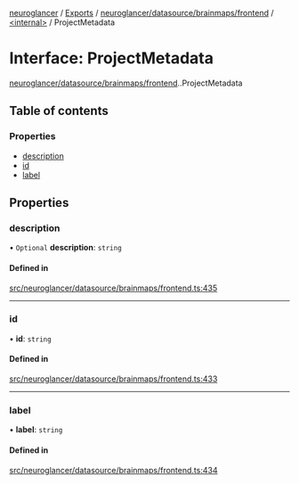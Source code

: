 [neuroglancer](../README.md) / [Exports](../modules.md) / [neuroglancer/datasource/brainmaps/frontend](../modules/neuroglancer_datasource_brainmaps_frontend.md) / [<internal\>](../modules/neuroglancer_datasource_brainmaps_frontend._internal_.md) / ProjectMetadata

# Interface: ProjectMetadata

[neuroglancer/datasource/brainmaps/frontend](../modules/neuroglancer_datasource_brainmaps_frontend.md).[<internal>](../modules/neuroglancer_datasource_brainmaps_frontend._internal_.md).ProjectMetadata

## Table of contents

### Properties

- [description](neuroglancer_datasource_brainmaps_frontend._internal_.ProjectMetadata.md#description)
- [id](neuroglancer_datasource_brainmaps_frontend._internal_.ProjectMetadata.md#id)
- [label](neuroglancer_datasource_brainmaps_frontend._internal_.ProjectMetadata.md#label)

## Properties

### description

• `Optional` **description**: `string`

#### Defined in

[src/neuroglancer/datasource/brainmaps/frontend.ts:435](https://github.com/ActiveBrainAtlas2/neuroglancer/blob/034b457d/src/neuroglancer/datasource/brainmaps/frontend.ts#L435)

___

### id

• **id**: `string`

#### Defined in

[src/neuroglancer/datasource/brainmaps/frontend.ts:433](https://github.com/ActiveBrainAtlas2/neuroglancer/blob/034b457d/src/neuroglancer/datasource/brainmaps/frontend.ts#L433)

___

### label

• **label**: `string`

#### Defined in

[src/neuroglancer/datasource/brainmaps/frontend.ts:434](https://github.com/ActiveBrainAtlas2/neuroglancer/blob/034b457d/src/neuroglancer/datasource/brainmaps/frontend.ts#L434)
